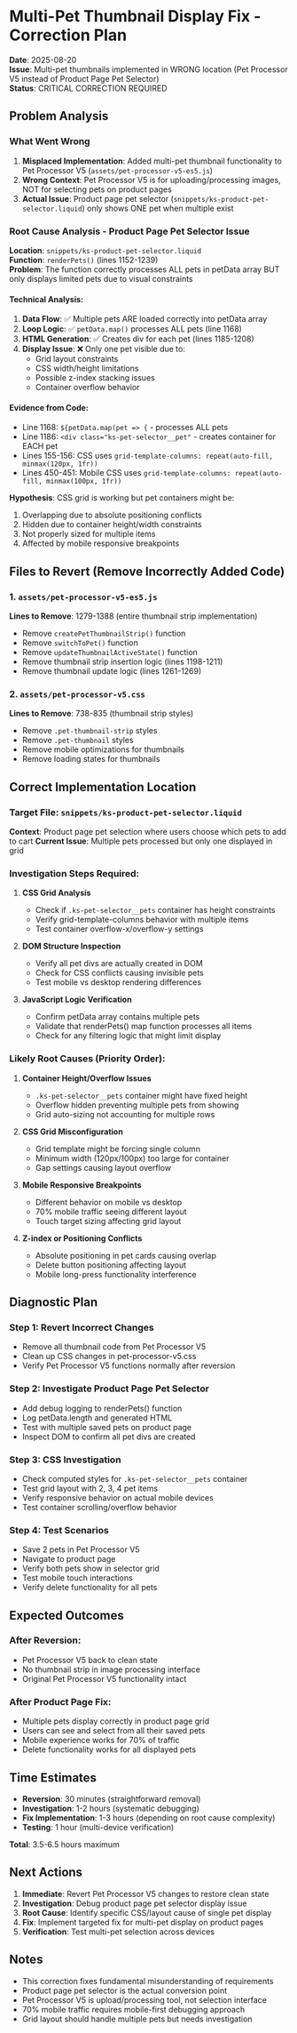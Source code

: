 # Multi-Pet Thumbnail Display Fix - Correction Plan

**Date**: 2025-08-20  
**Issue**: Multi-pet thumbnails implemented in WRONG location (Pet Processor V5 instead of Product Page Pet Selector)  
**Status**: CRITICAL CORRECTION REQUIRED

## Problem Analysis

### What Went Wrong
1. **Misplaced Implementation**: Added multi-pet thumbnail functionality to Pet Processor V5 (`assets/pet-processor-v5-es5.js`)
2. **Wrong Context**: Pet Processor V5 is for uploading/processing images, NOT for selecting pets on product pages
3. **Actual Issue**: Product page pet selector (`snippets/ks-product-pet-selector.liquid`) only shows ONE pet when multiple exist

### Root Cause Analysis - Product Page Pet Selector Issue

**Location**: `snippets/ks-product-pet-selector.liquid`  
**Function**: `renderPets()` (lines 1152-1239)  
**Problem**: The function correctly processes ALL pets in petData array BUT only displays limited pets due to visual constraints

#### Technical Analysis:
1. **Data Flow**: ✅ Multiple pets ARE loaded correctly into petData array
2. **Loop Logic**: ✅ `petData.map()` processes ALL pets (line 1168)
3. **HTML Generation**: ✅ Creates div for each pet (lines 1185-1208)
4. **Display Issue**: ❌ Only one pet visible due to:
   - Grid layout constraints
   - CSS width/height limitations
   - Possible z-index stacking issues
   - Container overflow behavior

#### Evidence from Code:
- Line 1168: `${petData.map(pet => {` - processes ALL pets
- Line 1186: `<div class="ks-pet-selector__pet"` - creates container for EACH pet
- Lines 155-156: CSS uses `grid-template-columns: repeat(auto-fill, minmax(120px, 1fr))` 
- Lines 450-451: Mobile CSS uses `grid-template-columns: repeat(auto-fill, minmax(100px, 1fr))`

**Hypothesis**: CSS grid is working but pet containers might be:
1. Overlapping due to absolute positioning conflicts
2. Hidden due to container height/width constraints
3. Not properly sized for multiple items
4. Affected by mobile responsive breakpoints

## Files to Revert (Remove Incorrectly Added Code)

### 1. `assets/pet-processor-v5-es5.js`
**Lines to Remove**: 1279-1388 (entire thumbnail strip implementation)
- Remove `createPetThumbnailStrip()` function
- Remove `switchToPet()` function  
- Remove `updateThumbnailActiveState()` function
- Remove thumbnail strip insertion logic (lines 1198-1211)
- Remove thumbnail update logic (lines 1261-1269)

### 2. `assets/pet-processor-v5.css`
**Lines to Remove**: 738-835 (thumbnail strip styles)
- Remove `.pet-thumbnail-strip` styles
- Remove `.pet-thumbnail` styles
- Remove mobile optimizations for thumbnails
- Remove loading states for thumbnails

## Correct Implementation Location

### Target File: `snippets/ks-product-pet-selector.liquid`
**Context**: Product page pet selection where users choose which pets to add to cart
**Current Issue**: Multiple pets processed but only one displayed in grid

### Investigation Steps Required:

1. **CSS Grid Analysis**
   - Check if `.ks-pet-selector__pets` container has height constraints
   - Verify grid-template-columns behavior with multiple items
   - Test container overflow-x/overflow-y settings

2. **DOM Structure Inspection**
   - Verify all pet divs are actually created in DOM
   - Check for CSS conflicts causing invisible pets
   - Test mobile vs desktop rendering differences

3. **JavaScript Logic Verification**
   - Confirm petData array contains multiple pets
   - Validate that renderPets() map function processes all items
   - Check for any filtering logic that might limit display

### Likely Root Causes (Priority Order):

1. **Container Height/Overflow Issues**
   - `.ks-pet-selector__pets` container might have fixed height
   - Overflow hidden preventing multiple pets from showing
   - Grid auto-sizing not accounting for multiple rows

2. **CSS Grid Misconfiguration** 
   - Grid template might be forcing single column
   - Minimum width (120px/100px) too large for container
   - Gap settings causing layout overflow

3. **Mobile Responsive Breakpoints**
   - Different behavior on mobile vs desktop
   - 70% mobile traffic seeing different layout
   - Touch target sizing affecting grid layout

4. **Z-index or Positioning Conflicts**
   - Absolute positioning in pet cards causing overlap
   - Delete button positioning affecting layout
   - Mobile long-press functionality interference

## Diagnostic Plan

### Step 1: Revert Incorrect Changes
- Remove all thumbnail code from Pet Processor V5
- Clean up CSS changes in pet-processor-v5.css
- Verify Pet Processor V5 functions normally after reversion

### Step 2: Investigate Product Page Pet Selector
- Add debug logging to renderPets() function
- Log petData.length and generated HTML
- Test with multiple saved pets on product page
- Inspect DOM to confirm all pet divs are created

### Step 3: CSS Investigation
- Check computed styles for `.ks-pet-selector__pets` container
- Test grid layout with 2, 3, 4 pet items
- Verify responsive behavior on actual mobile devices
- Test container scrolling/overflow behavior

### Step 4: Test Scenarios
- Save 2 pets in Pet Processor V5
- Navigate to product page
- Verify both pets show in selector grid
- Test mobile touch interactions
- Verify delete functionality for all pets

## Expected Outcomes

### After Reversion:
- Pet Processor V5 back to clean state
- No thumbnail strip in image processing interface
- Original Pet Processor V5 functionality intact

### After Product Page Fix:
- Multiple pets display correctly in product page grid
- Users can see and select from all their saved pets
- Mobile experience works for 70% of traffic
- Delete functionality works for all displayed pets

## Time Estimates

- **Reversion**: 30 minutes (straightforward removal)
- **Investigation**: 1-2 hours (systematic debugging)
- **Fix Implementation**: 1-3 hours (depending on root cause complexity)
- **Testing**: 1 hour (multi-device verification)

**Total**: 3.5-6.5 hours maximum

## Next Actions

1. **Immediate**: Revert Pet Processor V5 changes to restore clean state
2. **Investigation**: Debug product page pet selector display issue
3. **Root Cause**: Identify specific CSS/layout cause of single pet display
4. **Fix**: Implement targeted fix for multi-pet display on product pages
5. **Verification**: Test multi-pet selection across devices

## Notes

- This correction fixes fundamental misunderstanding of requirements
- Product page pet selector is the actual conversion point
- Pet Processor V5 is upload/processing tool, not selection interface
- 70% mobile traffic requires mobile-first debugging approach
- Grid layout should handle multiple pets but needs investigation